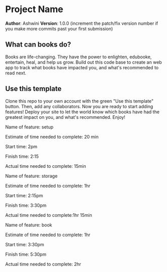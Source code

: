 # Project Name

**Author**: Ashwini 
**Version**: 1.0.0 (increment the patch/fix version number if you make more commits past your first submission)


## What can books do?

Books are life-changing. They have the power to enlighten, edubooke, entertain, heal, and help us grow. Build out this code base to create an web app to track what books have impacted you, and what's recommended to read next.

## Use this template

Clone this repo to your own account with the green "Use this template" button. Then, add any collaborators. Now you are ready to start adding features! Deploy your site to let the world know which books have had the greatest impact on you, and what's recommended. Enjoy!

Name of feature: setup

Estimate of time needed to complete: 20 min

Start time: 2pm

Finish time: 2:15

Actual time needed to complete: 15min


Name of feature: storage 

Estimate of time needed to complete: 1hr

Start time: 2:15pm

Finish time: 3:30pm

Actual time needed to complete:1hr 15min

Name of feature:  book

Estimate of time needed to complete: 1hr

Start time: 3:30pm

Finish time: 5:30pm

Actual time needed to complete: 2hr
